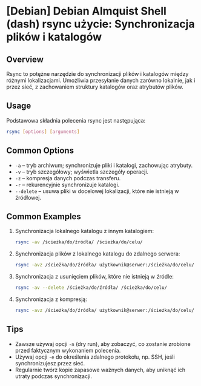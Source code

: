 # [Debian] Debian Almquist Shell (dash) rsync użycie: Synchronizacja plików i katalogów

## Overview
Rsync to potężne narzędzie do synchronizacji plików i katalogów między różnymi lokalizacjami. Umożliwia przesyłanie danych zarówno lokalnie, jak i przez sieć, z zachowaniem struktury katalogów oraz atrybutów plików.

## Usage
Podstawowa składnia polecenia rsync jest następująca:

```bash
rsync [options] [arguments]
```

## Common Options
- `-a` – tryb archiwum; synchronizuje pliki i katalogi, zachowując atrybuty.
- `-v` – tryb szczegółowy; wyświetla szczegóły operacji.
- `-z` – kompresja danych podczas transferu.
- `-r` – rekurencyjnie synchronizuje katalogi.
- `--delete` – usuwa pliki w docelowej lokalizacji, które nie istnieją w źródłowej.

## Common Examples
1. Synchronizacja lokalnego katalogu z innym katalogiem:
   ```bash
   rsync -av /ścieżka/do/źródła/ /ścieżka/do/celu/
   ```

2. Synchronizacja plików z lokalnego katalogu do zdalnego serwera:
   ```bash
   rsync -avz /ścieżka/do/źródła/ użytkownik@serwer:/ścieżka/do/celu/
   ```

3. Synchronizacja z usunięciem plików, które nie istnieją w źródle:
   ```bash
   rsync -av --delete /ścieżka/do/źródła/ /ścieżka/do/celu/
   ```

4. Synchronizacja z kompresją:
   ```bash
   rsync -avz /ścieżka/do/źródła/ użytkownik@serwer:/ścieżka/do/celu/
   ```

## Tips
- Zawsze używaj opcji `-n` (dry run), aby zobaczyć, co zostanie zrobione przed faktycznym wykonaniem polecenia.
- Używaj opcji `-e` do określenia zdalnego protokołu, np. SSH, jeśli synchronizujesz przez sieć.
- Regularnie twórz kopie zapasowe ważnych danych, aby uniknąć ich utraty podczas synchronizacji.